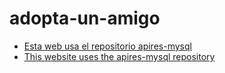 # adopta-un-amigo
- [Esta web usa el repositorio apires-mysql](https://github.com/JuanDNJ/apirest-mysql) 
- [This website uses the apires-mysql repository](https://github.com/JuanDNJ/apirest-mysql) 
